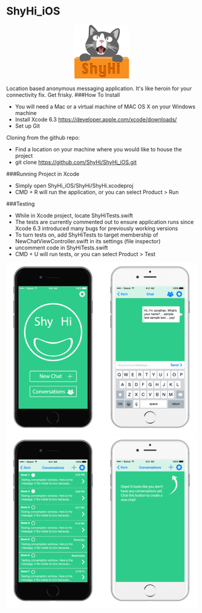 # ShyHi_iOS

<p align="center">
  <img src="/images/shyhi_logo.png"/>
</p>

Location based anonymous messaging application. It's like heroin for your connectivity fix. Get frisky.
###How To Install
* You will need a Mac or a virtual machine of MAC OS X on your Windows machine
* Install Xcode 6.3 https://developer.apple.com/xcode/downloads/
* Set up Git

Cloning from the github repo:
* Find a location on your machine where you would like to house the project
* git clone https://github.com/ShyHi/ShyHi_iOS.git 

###Running Project in Xcode
  * Simply open ShyHi_iOS/ShyHi/ShyHi.xcodeproj
  * CMD + R will run the application, or you can select Product > Run

###Testing
* While in Xcode project, locate ShyHiTests.swift
* The tests are currently commented out to ensure application runs since Xcode 6.3 introduced many bugs for previously working versions
* To turn tests on, add ShyHiTests to target membership of NewChatViewController.swift in its settings (file inspector)
* uncomment code in ShyHiTests.swift
* CMD + U will run tests, or you can select Product > Test

<p align="center">
  <img src="/images/mockup1.png"/>
  <img src="/images/mockup2.png"/>
</p>
